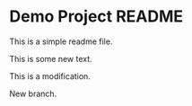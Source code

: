 # Demo Project README

This is a simple readme file.

This is some new text.

This is a modification.

New branch.